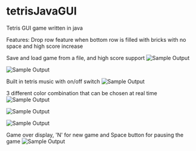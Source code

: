# tetrisJavaGUI
Tetris GUI game written in java

Features:
Drop row feature when bottom row is filled with bricks with no space and high score increase


 Save and load game from a file, and high score support
![Sample Output](https://github.com/prajwl-dh/tetrisJavaGUI/blob/main/saveLoad.png)

![Sample Output](https://github.com/prajwl-dh/tetrisJavaGUI/blob/main/highscore.png)


 Built in tetris music with on/off switch
![Sample Output](https://github.com/prajwl-dh/tetrisJavaGUI/blob/main/music.png)

 3 different color combination that can be chosen at real time
![Sample Output](https://github.com/prajwl-dh/tetrisJavaGUI/blob/main/game.png)

![Sample Output](https://github.com/prajwl-dh/tetrisJavaGUI/blob/main/color1.png)

![Sample Output](https://github.com/prajwl-dh/tetrisJavaGUI/blob/main/color2.png)

 Game over display, 'N' for new game and Space button for pausing the game
![Sample Output](https://github.com/prajwl-dh/tetrisJavaGUI/blob/main/gameOverDisplay.png)
